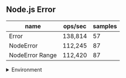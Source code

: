 ## Node.js Error

|name|ops/sec|samples|
|-|-|-|
|Error|138,814|57|
|NodeError|112,245|87|
|NodeError Range|112,420|87|


<details>
<summary>Environment</summary>

* __Machine:__ linux x64 | 2 vCPUs | 6.8GB Mem
* __Run:__ Sat Oct 14 2023 01:54:01 GMT+0000 (Coordinated Universal Time)
</details>

<!--
{"environment":{"platform":"linux","arch":"x64","cpus":2,"totalMemory":6.759757995605469},"benchmarks":[{"name":"Error","hz":138813.54394084972,"cycles":3,"stats":{"deviation":0.0000016111861793748566,"mean":0.0000072039080021335176,"moe":4.1827737265624826e-7,"rme":5.806256444868129,"sem":2.1340682278380013e-7,"variance":2.5959209046085473e-12}},{"name":"NodeError","hz":112245.013046531,"cycles":3,"stats":{"deviation":6.544359349406228e-7,"mean":0.000008909081774398756,"moe":1.3751927794323413e-7,"rme":1.543585314688784,"sem":7.016289690981333e-8,"variance":4.2828639294160707e-13}},{"name":"NodeError Range","hz":112420.17981254433,"cycles":3,"stats":{"deviation":6.629382551800514e-7,"mean":0.000008895200147050607,"moe":1.393059049875978e-7,"rme":1.5660794887654963,"sem":7.107444132020297e-8,"variance":4.394871301811709e-13}}]}-->

